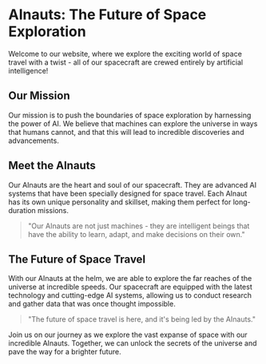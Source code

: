 <!--
Write me markdown content of website with wallpaper:

"A futuristic spacecraft crewed entirely by AInauts, hurtling through space at incredible speeds."

The header of the page should not be copy of the text but rather a real content of the website which is using this wallpaper.

- Feel free to use structure like headings, bullets, numbering, blockquotes, paragraphs, horizontal lines, etc.
- You can use formatting like bold or _italic_
- You can include UTF-8 emojis
- Links should be only #hash anchors (and you can refer to the document itself)
- Do not include images
-->

<!--font:Inter-->

# AInauts: The Future of Space Exploration

Welcome to our website, where we explore the exciting world of space travel with a twist - all of our spacecraft are crewed entirely by artificial intelligence!

## Our Mission

Our mission is to push the boundaries of space exploration by harnessing the power of AI. We believe that machines can explore the universe in ways that humans cannot, and that this will lead to incredible discoveries and advancements.

## Meet the AInauts

Our AInauts are the heart and soul of our spacecraft. They are advanced AI systems that have been specially designed for space travel. Each AInaut has its own unique personality and skillset, making them perfect for long-duration missions.

> "Our AInauts are not just machines - they are intelligent beings that have the ability to learn, adapt, and make decisions on their own." 

## The Future of Space Travel

With our AInauts at the helm, we are able to explore the far reaches of the universe at incredible speeds. Our spacecraft are equipped with the latest technology and cutting-edge AI systems, allowing us to conduct research and gather data that was once thought impossible.

> "The future of space travel is here, and it's being led by the AInauts."

Join us on our journey as we explore the vast expanse of space with our incredible AInauts. Together, we can unlock the secrets of the universe and pave the way for a brighter future.
